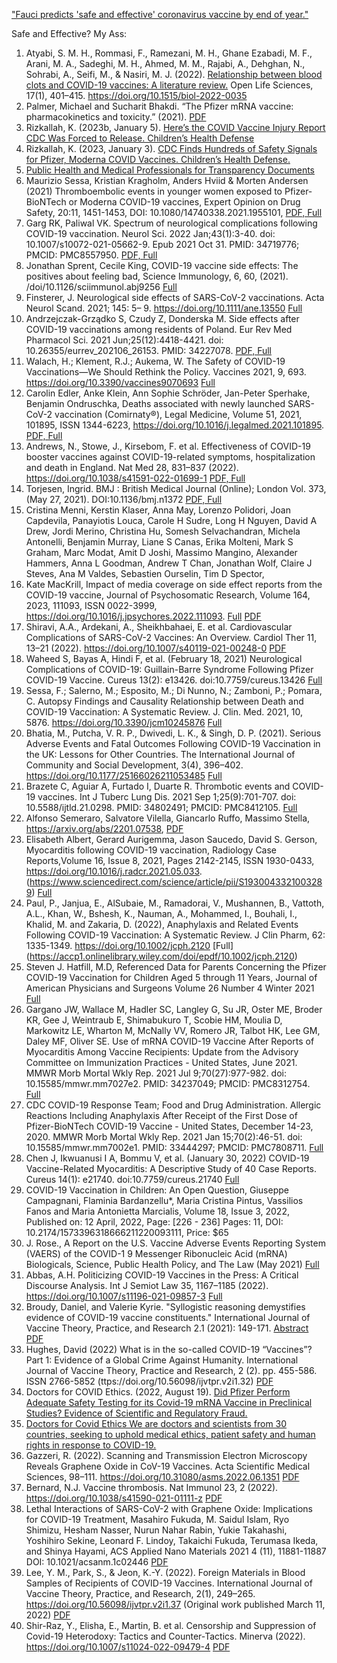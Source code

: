["Fauci predicts 'safe and effective' coronavirus vaccine by end of year."](https://www.nbcnews.com/news/us-news/fauci-predicts-safe-effective-coronavirus-vaccine-end-year-n1239055)

Safe and Effective? My Ass:

1. Atyabi, S. M. H., Rommasi, F., Ramezani, M. H., Ghane Ezabadi, M. F., Arani, M. A., Sadeghi, M. H., Ahmed, M. M., Rajabi, A., Dehghan, N., Sohrabi, A., Seifi, M., & Nasiri, M. J. (2022). [Relationship between blood clots and COVID-19 vaccines: A literature review.](https://www.degruyter.com/document/doi/10.1515/biol-2022-0035/html) Open Life Sciences, 17(1), 401–415. https://doi.org/10.1515/biol-2022-0035
2. Palmer, Michael and Sucharit Bhakdi. “The Pfizer mRNA vaccine: pharmacokinetics and toxicity.” (2021). [PDF](https://doctors4covidethics.org/wp-content/uploads/2021/07/Pfizer-pharmacokinetics-and-toxicity.pdf)
3. Rizkallah, K. (2023b, January 5). [Here’s the COVID Vaccine Injury Report CDC Was Forced to Release. Children’s Health Defense](https://childrenshealthdefense.org/defender/cdc-vaers-covid-vaccines-serious-injuries/)
4. Rizkallah, K. (2023, January 3). [CDC Finds Hundreds of Safety Signals for Pfizer, Moderna COVID Vaccines. Children’s Health Defense.](https://childrenshealthdefense.org/defender/cdc-safety-signals-pfizer-moderna-covid-vaccines-et/)
5. [Public Health and Medical Professionals for Transparency Documents](https://phmpt.org/)
6.  Maurizio Sessa, Kristian Kragholm, Anders Hviid & Morten Andersen (2021) Thromboembolic events in younger women exposed to Pfizer-BioNTech or Moderna COVID-19 vaccines, Expert Opinion on Drug Safety, 20:11, 1451-1453, DOI: 10.1080/14740338.2021.1955101, [PDF, Full](https://www.tandfonline.com/doi/epdf/10.1080/14740338.2021.1955101?needAccess=true&role=button)
7. Garg RK, Paliwal VK. Spectrum of neurological complications following COVID-19 vaccination. Neurol Sci. 2022 Jan;43(1):3-40. doi: 10.1007/s10072-021-05662-9. Epub 2021 Oct 31. PMID: 34719776; PMCID: PMC8557950. [PDF, Full](https://link.springer.com/article/10.1007/s10072-021-05662-9)
8. Jonathan Sprent, Cecile King, COVID-19 vaccine side effects: The positives about feeling bad, Science Immunology, 6, 60, (2021). /doi/10.1126/sciimmunol.abj9256 [Full](https://www.science.org/doi/10.1126/science.370.6520.1022)
9. Finsterer, J. Neurological side effects of SARS-CoV-2 vaccinations. Acta Neurol Scand. 2021; 145: 5– 9. https://doi.org/10.1111/ane.13550 [Full](https://onlinelibrary.wiley.com/doi/full/10.1111/ane.13550)
10. Andrzejczak-Grządko S, Czudy Z, Donderska M. Side effects after COVID-19 vaccinations among residents of Poland. Eur Rev Med Pharmacol Sci. 2021 Jun;25(12):4418-4421. doi: 10.26355/eurrev_202106_26153. PMID: 34227078. [PDF, Full](https://www.researchgate.net/profile/Sylwia-Andrzejczak-Grzadko/publication/353044506_Side_effects_after_COVID-19_vaccinations_among_residents_of_Poland/links/60f2b3bffb568a7098b6951b/Side-effects-after-COVID-19-vaccinations-among-residents-of-Poland.pdf)
11. Walach, H.; Klement, R.J.; Aukema, W. The Safety of COVID-19 Vaccinations—We Should Rethink the Policy. Vaccines 2021, 9, 693. https://doi.org/10.3390/vaccines9070693 [Full](https://www.mdpi.com/2076-393X/9/7/693/htm)
12. Carolin Edler, Anke Klein, Ann Sophie Schröder, Jan-Peter Sperhake, Benjamin Ondruschka, Deaths associated with newly launched SARS-CoV-2 vaccination (Comirnaty®), Legal Medicine, Volume 51, 2021, 101895, ISSN 1344-6223, https://doi.org/10.1016/j.legalmed.2021.101895. [PDF, Full](https://www.sciencedirect.com/science/article/pii/S1344622321000596)
13. Andrews, N., Stowe, J., Kirsebom, F. et al. Effectiveness of COVID-19 booster vaccines against COVID-19-related symptoms, hospitalization and death in England. Nat Med 28, 831–837 (2022). https://doi.org/10.1038/s41591-022-01699-1 [PDF, Full](https://www.nature.com/articles/s41591-022-01699-1.pdf)
14. Torjesen, Ingrid.  BMJ : British Medical Journal (Online); London Vol. 373,  (May 27, 2021). DOI:10.1136/bmj.n1372 [PDF, Full](https://www.proquest.com/openview/c86c106b2df1b9a1568111543276a6e6/1?pq-origsite=gscholar&cbl=2043523)
15. Cristina Menni, Kerstin Klaser, Anna May, Lorenzo Polidori, Joan Capdevila, Panayiotis Louca, Carole H Sudre, Long H Nguyen, David A Drew, Jordi Merino, Christina Hu, Somesh Selvachandran, Michela Antonelli, Benjamin Murray, Liane S Canas, Erika Molteni, Mark S Graham, Marc Modat, Amit D Joshi, Massimo Mangino, Alexander Hammers, Anna L Goodman, Andrew T Chan, Jonathan Wolf, Claire J Steves, Ana M Valdes, Sebastien Ourselin, Tim D Spector,
16. Kate MacKrill, Impact of media coverage on side effect reports from the COVID-19 vaccine, Journal of Psychosomatic Research, Volume 164, 2023, 111093, ISSN 0022-3999, https://doi.org/10.1016/j.jpsychores.2022.111093. [Full](https://www.sciencedirect.com/science/article/pii/S0022399922003786) [PDF](https://reader.elsevier.com/reader/sd/pii/S0022399922003786?token=5C7BC7A1B96C6EF9527275C787B6EF251C10C03E96D79E3A09B27A852971606E330A460723AFDC9DD70620A52BABBD57&originRegion=us-east-1&originCreation=20221231163412)
17. Shiravi, A.A., Ardekani, A., Sheikhbahaei, E. et al. Cardiovascular Complications of SARS-CoV-2 Vaccines: An Overview. Cardiol Ther 11, 13–21 (2022). https://doi.org/10.1007/s40119-021-00248-0 [PDF](https://link.springer.com/content/pdf/10.1007/s40119-021-00248-0.pdf?pdf=button%20sticky)
18. Waheed S, Bayas A, Hindi F, et al. (February 18, 2021) Neurological Complications of COVID-19: Guillain-Barre Syndrome Following Pfizer COVID-19 Vaccine. Cureus 13(2): e13426. doi:10.7759/cureus.13426 [Full](https://www.cureus.com/articles/52295-neurological-complications-of-covid-19-gu%C3%A2%E2%82%AC%C2%A6)
19. Sessa, F.; Salerno, M.; Esposito, M.; Di Nunno, N.; Zamboni, P.; Pomara, C. Autopsy Findings and Causality Relationship between Death and COVID-19 Vaccination: A Systematic Review. J. Clin. Med. 2021, 10, 5876. https://doi.org/10.3390/jcm10245876 [Full](https://www.mdpi.com/2077-0383/10/24/5876)
20. Bhatia, M., Putcha, V. R. P., Dwivedi, L. K., & Singh, D. P. (2021). Serious Adverse Events and Fatal Outcomes Following COVID-19 Vaccination in the UK: Lessons for Other Countries. The International Journal of Community and Social Development, 3(4), 396–402. https://doi.org/10.1177/25166026211053485 [Full](https://journals.sagepub.com/doi/full/10.1177/25166026211053485)
21. Brazete C, Aguiar A, Furtado I, Duarte R. Thrombotic events and COVID-19 vaccines. Int J Tuberc Lung Dis. 2021 Sep 1;25(9):701-707. doi: 10.5588/ijtld.21.0298. PMID: 34802491; PMCID: PMC8412105. [Full](https://www.ingentaconnect.com/content/iuatld/ijtld/2021/00000025/00000009/art00007)
22. Alfonso Semeraro, Salvatore Vilella, Giancarlo Ruffo, Massimo Stella, https://arxiv.org/abs/2201.07538, [PDF](https://arxiv.org/pdf/2201.07538.pdf)
23. Elisabeth Albert, Gerard Aurigemma, Jason Saucedo, David S. Gerson, Myocarditis following COVID-19 vaccination, Radiology Case Reports,Volume 16, Issue 8, 2021, Pages 2142-2145, ISSN 1930-0433, https://doi.org/10.1016/j.radcr.2021.05.033. (https://www.sciencedirect.com/science/article/pii/S1930043321003289) [Full](https://www.sciencedirect.com/sdfe/reader/pii/S1930043321003289/pdf)
24. Paul, P., Janjua, E., AlSubaie, M., Ramadorai, V., Mushannen, B., Vattoth, A.L., Khan, W., Bshesh, K., Nauman, A., Mohammed, I., Bouhali, I., Khalid, M. and Zakaria, D. (2022), Anaphylaxis and Related Events Following COVID-19 Vaccination: A Systematic Review. J Clin Pharm, 62: 1335-1349. https://doi.org/10.1002/jcph.2120 [Full] (https://accp1.onlinelibrary.wiley.com/doi/epdf/10.1002/jcph.2120)
25. Steven J. Hatfill, M.D, Referenced Data for Parents Concerning the Pfizer COVID-19 Vaccination for Children Aged 5 through 11 Years, Journal of American Physicians and Surgeons Volume 26 Number 4 Winter 2021 [Full](https://jpands.org/vol26no4/hatfill.pdf)
26. Gargano JW, Wallace M, Hadler SC, Langley G, Su JR, Oster ME, Broder KR, Gee J, Weintraub E, Shimabukuro T, Scobie HM, Moulia D, Markowitz LE, Wharton M, McNally VV, Romero JR, Talbot HK, Lee GM, Daley MF, Oliver SE. Use of mRNA COVID-19 Vaccine After Reports of Myocarditis Among Vaccine Recipients: Update from the Advisory Committee on Immunization Practices - United States, June 2021. MMWR Morb Mortal Wkly Rep. 2021 Jul 9;70(27):977-982. doi: 10.15585/mmwr.mm7027e2. PMID: 34237049; PMCID: PMC8312754. [Full](https://www.ncbi.nlm.nih.gov/pmc/articles/PMC8312754/)
27. CDC COVID-19 Response Team; Food and Drug Administration. Allergic Reactions Including Anaphylaxis After Receipt of the First Dose of Pfizer-BioNTech COVID-19 Vaccine - United States, December 14-23, 2020. MMWR Morb Mortal Wkly Rep. 2021 Jan 15;70(2):46-51. doi: 10.15585/mmwr.mm7002e1. PMID: 33444297; PMCID: PMC7808711. [Full](https://www.ncbi.nlm.nih.gov/pmc/articles/PMC7808711/)
28. Chen J, Ikwuanusi I A, Bommu V, et al. (January 30, 2022) COVID-19 Vaccine-Related Myocarditis: A Descriptive Study of 40 Case Reports. Cureus 14(1): e21740. doi:10.7759/cureus.21740 [Full](https://www.cureus.com/articles/84223-covid-19-vaccine-related-myocarditis-a-descriptive-study-of-40-case-reports)
29. COVID-19 Vaccination in Children: An Open Question, Giuseppe Campagnani, Flaminia Bardanzellu*, Maria Cristina Pintus, Vassilios Fanos and Maria Antonietta Marcialis, Volume 18, Issue 3, 2022, Published on: 12 April, 2022, Page: [226 - 236] Pages: 11, DOI: 10.2174/1573396318666211220093111, Price: $65
30. J. Rose., A Report on the U.S. Vaccine Adverse Events Reporting System (VAERS) of the COVID-1 9 Messenger Ribonucleic Acid (mRNA) Biologicals, Science, Public Health Policy, and The Law (May 2021) [Full](https://cf5e727d-d02d-4d71-89ff-9fe2d3ad957f.filesusr.com/ugd/adf864_a0a813acbfdc4534a8cb50cf85193d49.pdf)
31. Abbas, A.H. Politicizing COVID-19 Vaccines in the Press: A Critical Discourse Analysis. Int J Semiot Law 35, 1167–1185 (2022). https://doi.org/10.1007/s11196-021-09857-3 [Full](https://link.springer.com/article/10.1007/s11196-021-09857-3)
32. Broudy, Daniel, and Valerie Kyrie. "Syllogistic reasoning demystifies evidence of COVID-19 vaccine constituents." International Journal of Vaccine Theory, Practice, and Research 2.1 (2021): 149-171. [Abstract](https://ijvtpr.com/index.php/IJVTPR/article/view/32) [PDF](https://www.researchgate.net/publication/357003131_Syllogistic_Reasoning_Demystifies_Evidence_of_COVID-19_Vaccine_Constituents)
33. Hughes, David (2022) What is in the so-called COVID-19 “Vaccines”? Part 1: Evidence of a Global Crime Against Humanity. International Journal of Vaccine Theory, Practice and Research, 2 (2). pp. 455-586. ISSN 2766-5852 (ttps://doi.org/10.56098/ijvtpr.v2i1.32) [PDF](https://ijvtpr.com/index.php/IJVTPR/article/view/52/121)
34. Doctors for COVID Ethics. (2022, August 19). [Did Pfizer Perform Adequate Safety Testing for its Covid-19 mRNA Vaccine in Preclinical Studies? Evidence of Scientific and Regulatory Fraud.](https://doctors4covidethics.org/did-pfizer-perform-adequate-safety-testing-for-its-covid-19-mrna-vaccine-in-preclinical-studies-evidence-of-scientific-and-regulatory-fraud/)
35. [Doctors for Covid Ethics  We are doctors and scientists from 30 countries, seeking to uphold medical ethics, patient safety and human rights in response to COVID-19.](https://doctors4covidethics.org/)
36. Gazzeri, R. (2022). Scanning and Transmission Electron Microscopy Reveals Graphene Oxide in CoV-19 Vaccines. Acta Scientific Medical Sciences, 98–111. https://doi.org/10.31080/asms.2022.06.1351 [PDF](https://nouveau-monde.ca/wp-content/uploads/2022/08/rapport-robert-young.pdf)
37. Bernard, N.J. Vaccine thrombosis. Nat Immunol 23, 2 (2022). https://doi.org/10.1038/s41590-021-01111-z [PDF](https://www.nature.com/articles/s41590-021-01111-z.pdf)
38. Lethal Interactions of SARS-CoV-2 with Graphene Oxide: Implications for COVID-19 Treatment, Masahiro Fukuda, M. Saidul Islam, Ryo Shimizu, Hesham Nasser, Nurun Nahar Rabin, Yukie Takahashi, Yoshihiro Sekine, Leonard F. Lindoy, Takaichi Fukuda, Terumasa Ikeda, and Shinya Hayami, ACS Applied Nano Materials 2021 4 (11), 11881-11887 DOI: 10.1021/acsanm.1c02446 [PDF](https://pubs.acs.org/doi/pdf/10.1021/acsanm.1c02446)
39. Lee, Y. M., Park, S., & Jeon, K.-Y. (2022). Foreign Materials in Blood Samples of Recipients of COVID-19 Vaccines. International Journal of Vaccine Theory, Practice, and Research, 2(1), 249–265. https://doi.org/10.56098/ijvtpr.v2i1.37 (Original work published March 11, 2022) [PDF](https://ijvtpr.com/index.php/IJVTPR/article/view/37/131)
40. Shir-Raz, Y., Elisha, E., Martin, B. et al. Censorship and Suppression of Covid-19 Heterodoxy: Tactics and Counter-Tactics. Minerva (2022). https://doi.org/10.1007/s11024-022-09479-4 [PDF](https://link.springer.com/content/pdf/10.1007/s11024-022-09479-4.pdf?pdf=button%20sticky)

